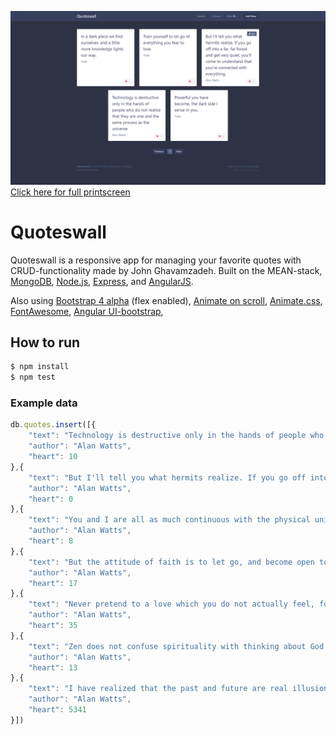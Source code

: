 ![Printscreen](https://raw.githubusercontent.com/GHVMZ/quoteswall/master/quoteswall.png)
[Click here for full printscreen](https://raw.githubusercontent.com/GHVMZ/quoteswall/master/quoteswall.png)

# Quoteswall
Quoteswall is a responsive app for managing your favorite quotes with CRUD-functionality made by John Ghavamzadeh.
Built on the MEAN-stack, [MongoDB](https://www.mongodb.org/), [Node.js](http://www.nodejs.org/), [Express](http://expressjs.com/), and [AngularJS](https://angularjs.org/).

Also using [Bootstrap 4 alpha](https://v4-alpha.getbootstrap.com/) (flex enabled), [Animate on scroll](https://github.com/michalsnik/aos), [Animate.css](https://github.com/daneden/animate.css), [FontAwesome](https://github.com/FortAwesome/Font-Awesome), [Angular UI-bootstrap](http://angular-ui.github.io/bootstrap/),  

## How to run
```bash
$ npm install
$ npm test
```
### Example data
```javascript
db.quotes.insert([{
    "text": "Technology is destructive only in the hands of people who do not realize that they are one and the same process as the universe.",
    "author": "Alan Watts",
    "heart": 10
},{
    "text": "But I'll tell you what hermits realize. If you go off into a far, far forest and get very quiet, you'll come to understand that you're connected with everything.",
    "author": "Alan Watts",
    "heart": 0
},{
    "text": "You and I are all as much continuous with the physical universe as a wave is continuous with the ocean.",
    "author": "Alan Watts",
    "heart": 8
},{
    "text": "But the attitude of faith is to let go, and become open to truth, whatever it might turn out to be.",
    "author": "Alan Watts",
    "heart": 17
},{
    "text": "Never pretend to a love which you do not actually feel, for love is not ours to command.",
    "author": "Alan Watts",
    "heart": 35
},{
    "text": "Zen does not confuse spirituality with thinking about God while one is peeling potatoes. Zen spirituality is just to peel the potatoes.",
    "author": "Alan Watts",
    "heart": 13
},{
    "text": "I have realized that the past and future are real illusions, that they exist in the present, which is what there is and all there is.",
    "author": "Alan Watts",
    "heart": 5341
}])
```
